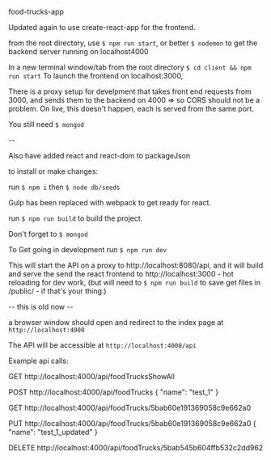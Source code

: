 food-trucks-app

Updated again to use create-react-app for the frontend.

from the root directory, use `$ npm run start`, or better `$ nodemon` to get the backend server running on localhost4000

In a new terminal window/tab from the root directory `$ cd client && npm run start` To launch the frontend on localhost:3000,

There is a proxy setup for develpment that takes front end requests from 3000, and sends them to the backend on 4000 => so CORS should not be a problem. On live, this doesn't happen, each is served from the same port.

You still need `$ mongod`

--


Also have added react and react-dom to packageJson

to install or make changes:

run `$ npm i`
then `$ node db/seeds`

Gulp has been replaced with webpack to get ready for react.

run `$ npm run build` to build the project.

Don't forget to `$ mongod`

To Get going in development run `$ npm run dev`

This will start the API on a proxy to http://localhost:8080/api, and it will build and serve the send the react frontend to http://localhost:3000 - hot reloading for dev work, (but will need to `$ npm run build` to save get files in /public/ - if that's your thing.)

-- this is old now --

a browser window should open and redirect to the index page at `http://localhost:4000`

The API will be accessible at `http://localhost:4000/api`

Example api calls:

GET
http://localhost:4000/api/foodTrucksShowAll

POST
http://localhost:4000/api/foodTrucks
{
	"name": "test_1"
}

GET
http://localhost:4000/api/foodTrucks/5bab60e191369058c9e662a0

PUT
http://localhost:4000/api/foodTrucks/5bab60e191369058c9e662a0
{
	"name": "test_1_updated"
}

DELETE
http://localhost:4000/api/foodTrucks/5bab545b604ffb532c2dd962
